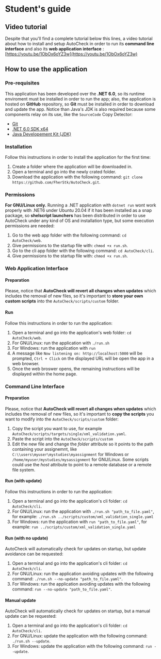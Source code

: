 # Student's guide
## Video tutorial
Despite that you'll find a complete tutorial below this lines, a video tutorial about how to install and setup AutoCheck in order to run its **command line interface** and also its **web application interface** : [https://youtu.be/1ObOx6oYZ3w](https://youtu.be/1ObOx6oYZ3w)

## How to use the application
### Pre-requisites
This application has been developed over the **.NET 6.0**, so its runtime enviroment must be installed in order to run the app; also, the application is hosted on **GitHub** repository, so **Git** must be installed in order to download and update the app. Notice than Java's JDK is also required because some components relay on its use, like the `SourceCode` Copy Detector:
* [Git](https://git-scm.com/downloads)
* [.NET 6.0 SDK x64](https://dotnet.microsoft.com/download)
* [Java Developement Kit (JDK)](http://jdk.java.net/17/)

### Installation
Follow this instructions in order to install the application for the first time:
1. Create a folder where the application will be downloaded in.
2. Open a terminal and go into the newly crated folder.
3. Download the application with the following command: `git clone https://github.com/FherStk/AutoCheck.git`.

### Permissions
**For GNU/Linux only.** Running a .NET application with `dotnet run` wont work properly with .NET6 under Ubuntu 20.04 if it has been installed as a snap package, so **shelscript launchers** has been distributed in order to use AutoCheck under any kind of OS and installation type, but some execution permissions are needed:
1. Go to the web app folder with the following command: `cd AutoCheck/web`.
2. Give permissions to the startup file with: `chmod +x run.sh`.
3. Go to the cli app folder with the following command: `cd AutoCheck/cli`.
4. Give permissions to the startup file with: `chmod +x run.sh`.

### Web Application Interface
#### Preparation
Please, notice that **AutoCheck will revert all changes when updates** which includes the removal of new files, so it's important to **store your own custom scripts** into the `AutoCheck/scripts/custom` folder.

#### Run
Follow this instructions in order to run the application:
1. Open a terminal and go into the application's web folder: `cd AutoCheck/web`.
2. For GNU/Linux: run the application with `./run.sh`
3. For Windows: run the application with `run`
4. A message like `Now listening on: http://localhost:5000` will be prompted, `Ctrl + Click` on the displayed URL will be open the app in a web browser.
5. Once the web broswer opens, the remaining instructions will be displayed within the home page. 

### Command Line Interface
#### Preparation
Please, notice that **AutoCheck will revert all changes when updates** which includes the removal of new files, so it's important to **copy the scripts** you want to modify into the `AutoCheck/scripts/custom` folder:
1. Copy the script you want to use, for example `AutoCheck/scripts/targets/single/xml_validation.yaml`.
2. Paste the script into the `AutoCheck/scripts/custom`
3. Edit the new file and change the *folder* attribute so it points to the path containing your assignemnt, like `C:\\users\myuser\mystudies\myassignment` for Windows or `/home/myuser/mystudies/mysassignment` for GNU/Linux. Some scripts could use the *host* attribute to point to a remote database or a remote file system. 

#### Run (with update)
Follow this instructions in order to run the application:
1. Open a terminal and go into the application's cli folder: `cd AutoCheck/cli`.
2. For GNU/Linux: run the application with `./run.sh "path_to_file.yaml"`, for example: `./run.sh ../scripts/custom/xml_validation_single.yaml`  
3. For Windows: run the application with `run "path_to_file.yaml"`, for example: `run ../scripts/custom/xml_validation_single.yaml`  

#### Run (with no update)
AutoCheck will automatically check for updates on startup, but update avoidance can be requested:
1. Open a terminal and go into the application's cli folder: `cd AutoCheck/cli`.
2. For GNU/Linux: run the application avoiding updates with the following command: `./run.sh --no-update "path_to_file.yaml"`. 
3. For Windows: run the application avoiding updates with the following command: `run --no-update "path_to_file.yaml"`. 

#### Manual update
AutoCheck will automatically check for updates on startup, but a manual update can be requested:
1. Open a terminal and go into the application's cli folder: `cd AutoCheck/cli`.
2. For GNU/Linux: update the application with the following command: `./run.sh --update`.
3. For Windows: update the application with the following command: `run --update`.